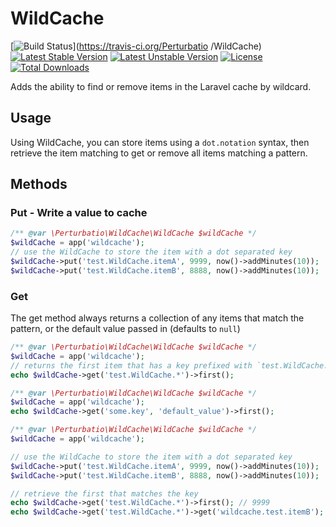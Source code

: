 # WildCache


[![Build Status](https://travis-ci.org/Perturbatio/WildCache.svg?branch=master)](https://travis-ci.org/Perturbatio
/WildCache)
[![Latest Stable Version](https://poser.pugx.org/perturbatio/wildcache/v/stable?format=flat)](https://packagist.org/packages/perturbatio/WildCache)
[![Latest Unstable Version](https://poser.pugx.org/perturbatio/wildcache/v/unstable?format=flat)](https://packagist.org/packages/perturbatio/wildcache)
[![License](https://poser.pugx.org/perturbatio/wildcache/license?format=flat)](https://packagist.org/packages/perturbatio/wildcache)
[![Total Downloads](https://poser.pugx.org/perturbatio/wildcache/downloads?format=flat)](https://packagist.org/packages/perturbatio/wildcache)

Adds the ability to find or remove items in the Laravel cache by wildcard.

## Usage
Using WildCache, you can store items using a `dot.notation` syntax, then retrieve the item 
matching to get or remove all items matching a pattern.

## Methods

### Put - Write a value to cache

```PHP
/** @var \Perturbatio\WildCache\WildCache $wildCache */
$wildCache = app('wildcache');
// use the WildCache to store the item with a dot separated key
$wildCache->put('test.WildCache.itemA', 9999, now()->addMinutes(10));
$wildCache->put('test.WildCache.itemB', 8888, now()->addMinutes(10));

```
### Get

The get method always returns a collection of any items that match the pattern, or the default value passed in
 (defaults to `null`)

```PHP
/** @var \Perturbatio\WildCache\WildCache $wildCache */
$wildCache = app('wildcache');
// returns the first item that has a key prefixed with `test.WildCache.`
echo $wildCache->get('test.WildCache.*')->first(); 
```

```PHP
/** @var \Perturbatio\WildCache\WildCache $wildCache */
$wildCache = app('wildcache');
echo $wildCache->get('some.key', 'default_value')->first();
```

```PHP
/** @var \Perturbatio\WildCache\WildCache $wildCache */
$wildCache = app('wildcache');

// use the WildCache to store the item with a dot separated key
$wildCache->put('test.WildCache.itemA', 9999, now()->addMinutes(10));
$wildCache->put('test.WildCache.itemB', 8888, now()->addMinutes(10));

// retrieve the first that matches the key
echo $wildCache->get('test.WildCache.*')->first(); // 9999
echo $wildCache->get('test.WildCache.*')->get('wildcache.test.itemB');
```